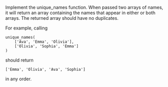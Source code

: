 Implement the unique_names function. When passed two arrays of names, it will return an array containing the names that appear in either or both arrays. The returned array should have no duplicates.

For example, calling 
```
unique_names(
    ['Ava', 'Emma', 'Olivia'], 
    ['Olivia', 'Sophia', 'Emma']
)
```
should return 
```
['Emma', 'Olivia', 'Ava', 'Sophia'] 
```
in any order.
